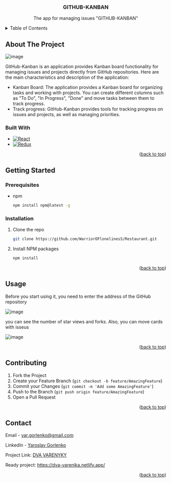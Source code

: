 <a name="readme-top"></a>

<div align='center'>

</div>
  <h3 align="center">GITHUB-KANBAN</h3>
  <p align="center">
    The app for managing issues "GITHUB-KANBAN"
    <br />
</div>
<details>
  <summary>Table of Contents</summary>
  <ol>
    <li>
      <a href="#about-the-project">About The Project</a>
      <ul>
        <li><a href="#built-with">Built With</a></li>
      </ul>
    </li>
    <li>
      <a href="#getting-started">Getting Started</a>
      <ul>
        <li><a href="#prerequisites">Prerequisites</a></li>
        <li><a href="#installation">Installation</a></li>
      </ul>
    </li>
    <li><a href="#usage">Usage</a></li>
    <li><a href="#contributing">Contributing</a></li>
    <li><a href="#contact">Contact</a></li>
  </ol>
</details>



<!-- ABOUT THE PROJECT -->
## About The Project
![image](https://github.com/WarriorOFlonelinesS/github-kanban/assets/98014616/aecff620-22bf-4dd2-8041-6fab802dfba9)


GitHub-Kanban is an application provides Kanban board functionality for managing issues and projects directly from GitHub repositories. Here are the main characteristics and description of the application:

+ Kanban Board: The application provides a Kanban board for organizing tasks and working with projects. You can create different columns such as "To Do", "In Progress", "Done" and move tasks between them to track progress.
+ Track progress: GitHub-Kanban provides tools for tracking progress on issues and projects, as well as managing priorities.
### Built With

* [![React][React]][React-url]
* [![Redux][Redux]][Redux-url]
<p align="right">(<a href="#readme-top">back to top</a>)</p>



<!-- GETTING STARTED -->
## Getting Started
### Prerequisites

* npm
  ```sh
  npm install npm@latest -g
  ```

### Installation

1. Clone the repo
   ```sh
   git clone https://github.com/WarriorOFlonelinesS/Restaurant.git
   ```
2. Install NPM packages
   ```sh
   npm install
   ```

<p align="right">(<a href="#readme-top">back to top</a>)</p>

## Usage
<p>
  Before you start using it, you need to enter the address of the GitHub repository
</p>

![image](https://github.com/WarriorOFlonelinesS/github-kanban/assets/98014616/39ebd09a-1ed6-4d9d-af71-1dc5dbb32f50)

<p>
  
you can see the number of star views and forks. Also, you can move cards with isseus
</p>

![image](https://github.com/WarriorOFlonelinesS/github-kanban/assets/98014616/212b6fa7-1e72-4803-865d-d1f9dbf4a1c9)


<p align="right">(<a href="#readme-top">back to top</a>)</p>



## Contributing

1. Fork the Project
2. Create your Feature Branch (`git checkout -b feature/AmazingFeature`)
3. Commit your Changes (`git commit -m 'Add some AmazingFeature'`)
4. Push to the Branch (`git push origin feature/AmazingFeature`)
5. Open a Pull Request

<p align="right">(<a href="#readme-top">back to top</a>)</p>

## Contact

Email - yar.gorlenko@gmail.com

LinkedIn - [Yaroslav Gorlenko](https://www.linkedin.com/in/yaroslav-gorlenko-a6bb60297/)

Project Link: [DVA VARENYKY](https://github.com//WarriorOFlonelinesS/Restaurant)

Ready project: https://dva-varenika.netlify.app/

<p align="right">(<a href="#readme-top">back to top</a>)</p>

[product-screenshot]: images/screenshot.png
[React]: https://img.shields.io/badge/react-20232A?style=for-the-badge&logo=react&logoColor=blue
[React-url]: https://legacy.reactjs.org/
[Redux]: https://img.shields.io/badge/redux-20232A?style=for-the-badge&logo=redux&logoColor=764abc
[Redux-url]: https://redux.js.org/
